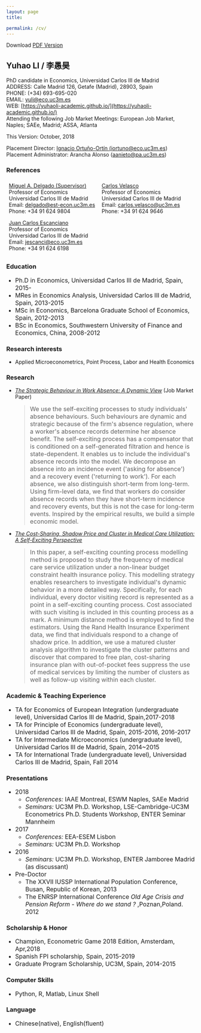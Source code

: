 ```yaml
---
layout: page
title: 

permalink: /cv/
---
```

<html>
<head>
<!-- Global site tag (gtag.js) - Google Analytics -->
<script async src="https://www.googletagmanager.com/gtag/js?id=UA-123587654-1"></script>
<script>
  window.dataLayer = window.dataLayer || [];
  function gtag(){dataLayer.push(arguments);}
  gtag('js', new Date());

  gtag('config', 'UA-123587654-1');
</script>

<!-- Hotjar Tracking Code for https://yuhaoli-academic.github.io -->
<script>
    (function(h,o,t,j,a,r){
        h.hj=h.hj||function(){(h.hj.q=h.hj.q||[]).push(arguments)};
        h._hjSettings={hjid:1099052,hjsv:6};
        a=o.getElementsByTagName('head')[0];
        r=o.createElement('script');r.async=1;
        r.src=t+h._hjSettings.hjid+j+h._hjSettings.hjsv;
        a.appendChild(r);
    })(window,document,'https://static.hotjar.com/c/hotjar-','.js?sv=');
</script>

</head>
</html>
Download <a href="https://yuhaoli-academic.github.io/cv_download.pdf" target="_blank"> PDF Version </a>

<style>
.ref {
    list-style-type: none;
    text-align: left;
    margin: 0;
    padding: 0;
    
}

.ref li {
    display: inline-block;
    text-align: left;
    padding: 7px;
}

</style>

## Yuhao LI / 李愚昊 
PhD candidate in Economics, Universidad Carlos III de Madrid  
ADDRESS: Calle Madrid 126, Getafe (Madrid), 28903, Spain   
PHONE: (+34) 693-695-020    
EMAIL: [yuli@eco.uc3m.es](mailto:yuli@eco.uc3m.es)    
WEB: [https://yuhaoli-academic.github.io/](https://yuhaoli-academic.github.io/) <br/>
Attending the following Job Market Meetings:
  European Job Market, Naples; SAEe, Madrid; ASSA, Atlanta
  
This Version: October, 2018


Placement Director: <a href="http://economics.uc3m.es/personal/ignacio-ortuno-ortin/" target="_blank"> Ignacio Ortuño-Ortín (<a href="mailto:iortuno@eco.uc3m.es">iortuno@eco.uc3m.es</a>) </a> <br/>
Placement Administrator: Arancha Alonso (<a href="aanieto@pa.uc3m.es">aanieto@pa.uc3m.es</a>)

### References

<ul class="ref">
  <li> <a href="http://economics.uc3m.es/personal/miguel-angel-delgado/" target="_blank">Miguel A. Delgado (Supervisor)</a> <br/> Professor of Economics <br/> Universidad Carlos III de Madrid <br/> Email: <a href="mailto:delgado@est-econ.uc3m.es">delgado@est-econ.uc3m.es</a> <br/> Phone: +34 91 624 9804</li>
  <li><a href="http://economics.uc3m.es/personal/carlos-velasco/" target="_blank">Carlos Velasco</a> <br/> Professor of Economics <br/> Universidad Carlos III de Madrid <br/> Email: <a href="mailto:carlos.velasco@uc3m.es">carlos.velasco@uc3m.es</a> <br/> Phone: +34 91 624 9646 </li> 
  <li><a href="http://economics.uc3m.es/personal/juan-carlos-escanciano/" target="_blank">Juan Carlos Escanciano</a> <br/> Professor of Economics <br/> Universidad Carlos III de Madrid <br/> Email: <a href="mailto:jescanci@eco.uc3m.es">jescanci@eco.uc3m.es</a> <br/> Phone: +34 91 624 6198</li> 
</ul>

### Education
<font size = "3.0"> <ul>
<li> Ph.D in Economics, Universidad Carlos III de Madrid, Spain, 2015- </li>

<li> MRes in Economics Analysis, Universidad Carlos III de Madrid, Spain, 2013-2015 </li>

<li> MSc in Economics, Barcelona Graduate School of Economics, Spain, 2012-2013 </li>

<li> BSc in Economics, Southwestern University of Finance and Economics, China, 2008-2012 </li> </ul> </font>

### Research interests

* Applied Microeconometrics, Point Process, Labor and Health Economics

### Research

* [_The Strategic Behaviour in Work Absence: A Dynamic View_](https://yuhaoli-academic.github.io/jmp.pdf)  (Job Market Paper)
  > <font size="3.0">We use the self-exciting processes to study individuals' absence behaviours. Such behaviours are dynamic and strategic because of the firm's absence regulation, where a worker's absence records determine her absence benefit. The self-exciting process has a compensator that is conditioned on a self-generated filtration and hence is state-dependent. It enables us to include the individual's absence records into the model. We decompose an absence into an incidence event ('asking for absence') and a recovery event ('returning to work'). For each absence, we also distinguish short-term from long-term. Using firm-level data, we find that workers do consider absence records when they have short-term incidence and recovery events, but this is not the case for long-term events. Inspired by the empirical results, we build a simple economic model.    </font> 

* [_The Cost-Sharing, Shadow Price and Cluster in Medical Care Utilization: A Self-Exciting Perspective_](https://yuhaoli-academic.github.io/Health_Insurance_nonlinear.pdf)
	> <font size="3.0">In this paper, a self-exciting counting process modelling method is proposed to study the frequency of medical care service utilization under a non-linear budget constraint health insurance policy. This modelling strategy enables researchers to investigate individual's dynamic behavior in a more detailed way. Specifically, for each individual, every doctor visiting record is represented as a point in a self-exciting counting process. Cost associated with such visiting is included in this counting process as a mark. A minimum distance method is employed to find the estimators. Using the Rand Health Insurance Experiment data, we find that individuals respond to a change of shadow price. In addition, we use a matured cluster analysis algorithm to investigate the cluster patterns and discover that compared to free plan, cost-sharing insurance plan with out-of-pocket fees suppress the use of medical services by limiting the number of clusters as well as follow-up visiting within each cluster. </font>


### Academic & Teaching Experience
<font size = "3.0"> <ul>
<li> TA for Economics of European Integration (undergraduate level), Universidad Carlos III de Madrid, Spain,2017-2018 </li>

<li> TA for Principle of Economics (undergraduate level), Universidad Carlos III de Madrid, Spain, 2015-2016, 2016-2017</li>

<li> TA for Intermediate Microeconomics (undergraduate level), Universidad Carlos III de Madrid, Spain, 2014~2015</li>

<li> TA for International Trade (undergraduate level), Universidad Carlos III de Madrid, Spain, Fall 2014 </li></ul></font>

### Presentations   
<font size = "3.0"><ul>
<li>2018
<ul>
<li><i>Conferences:</i>  IAAE Montreal, ESWM Naples, SAEe Madrid</li>

<li><i>Seminars:</i>  UC3M Ph.D. Workshop, LSE-Cambridge-UC3M Econometrics Ph.D. Students Workshop, ENTER Seminar Mannheim </li></ul></li>

<li>2017
<ul>
<li><i>Conferences:</i> EEA-ESEM Lisbon</li>

<li><i>Seminars:</i> UC3M Ph.D. Workshop</li></ul></li>

<li>2016
<ul>
<li><i>Seminars:</i> UC3M Ph.D. Workshop, ENTER Jamboree Madrid (as discussant)</li></ul></li>

<li>Pre-Doctor
<ul>
<li>The XXVII IUSSP International Population Conference, Busan, Republic of Korean, 2013</li>

<li>The ENRSP International Conference <i>Old Age Crisis and Pension Reform - Where do we stand ?</i> ,Poznan,Poland. 2012</li></ul></li>
</ul></font>

### Scholarship & Honor 
<font size = "3.0"> <ul>
<li> Champion, Econometric Game 2018 Edition, Amsterdam, Apr,2018 </li>

<li> Spanish FPI scholarship, Spain, 2015-2019 </li>

<li> Graduate Program Scholarship, UC3M, Spain, 2014-2015 </li></ul></font>

### Computer Skills
<font size = "3.0"> <ul>
<li> Python, R, Matlab, Linux Shell </li></ul></font>

### Language
<font size = "3.0"> <ul>
<li> Chinese(native), English(fluent) </li></ul></font>
